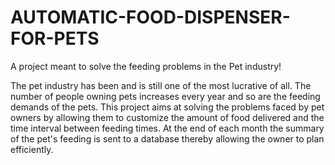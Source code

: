 # AUTOMATIC-FOOD-DISPENSER-FOR-PETS
A project meant to solve the feeding problems in the Pet industry!

The pet industry has been and is still one of the most lucrative of all. The number of people owning pets increases every year and so are the feeding demands of the pets. This project aims at solving the problems faced by pet owners by allowing them to customize the amount of food delivered and the time interval between feeding times. At the end of each month the summary of the pet's feeding is sent to a database thereby allowing the owner to plan efficiently.
